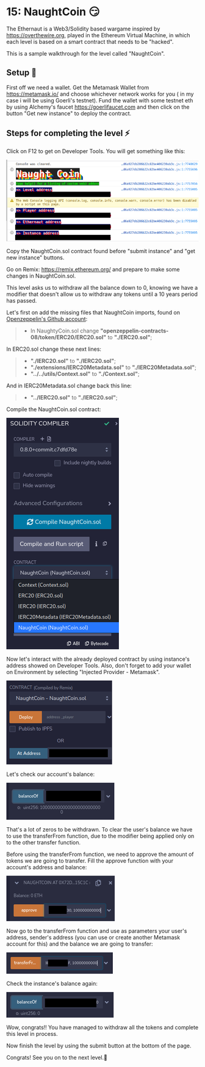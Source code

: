 # 15: NaughtCoin :smirk:
The Ethernaut is a Web3/Solidity based wargame inspired by https://overthewire.org, played in the Ethereum Virtual Machine, in which each level is based on a smart contract that needs to be "hacked".

This is a sample walkthrough for the level called "NaughtCoin".

## Setup :beginner:
First off we need a wallet. Get the Metamask Wallet from https://metamask.io/ and choose whichever network works for you ( in my case i will be using Goerli's testnet).
Fund the wallet with some testnet eth by using Alchemy's faucet https://goerlifaucet.com and then click on the button "Get new instance" to deploy the contract.

## Steps for completing the level :zap:
Click on F12 to get on Developer Tools. You will get something like this:

<img src="./images/image1.png">

Copy the NaughtCoin.sol contract found before "submit instance" and "get new instance" buttons.

Go on Remix: https://remix.ethereum.org/ and prepare to make some changes in NaughtCoin.sol.

This level asks us to withdraw all the balance down to 0, knowing we have a modifier that doesn't allow us to withdraw any tokens until a 10 years period has passed. 

Let's first on add the missing files that NaughtCoin imports, found on [Openzeppelin's Github account](https://github.com/OpenZeppelin/openzeppelin-contracts/tree/master/contracts):
>- <value> In NaughtyCoin.sol change **"openzeppelin-contracts-08/token/ERC20/ERC20.sol"** to **"./ERC20.sol"**;

In ERC20.sol change these next lines:
>- <value> **"./IERC20.sol"** to **"./IERC20.sol"**;
>- <value> **"./extensions/IERC20Metadata.sol"** to **"./IERC20Metadata.sol"**;
>- <value> **"../../utils/Context.sol"** to **"./Context.sol"**;

And in IERC20Metadata.sol change back this line:
>- <value> **"../IERC20.sol"** to **"./IERC20.sol"**;

Compile the NaughtCoin.sol contract:

<img src="./images/image2.png">

Now let's interact with the already deployed contract by using instance's address showed on Developer Tools. Also, don't forget to add your wallet on Environment by selecting "Injected Provider - Metamask".

<img src="./images/image3.png">

Let's check our account's balance:

<img src="./images/image4.png">

That's a lot of zeros to be withdrawn. To clear the user's balance we have to use the transferFrom function, due to the modifier being applied only on to the other transfer function. 

Before using the transferFrom function, we need to approve the amount of tokens we are going to transfer. Fill the approve function with your account's address and balance:

<img src="./images/image5.png">

Now go to the transferFrom function and use as parameters your user's address, sender's address (you can use or create another Metamask account for this) and the balance we are going to transfer:

<img src="./images/image6.png">

Check the instance's balance again:

<img src="./images/image7.png">

Wow, congrats!! You have managed to withdraw all the tokens and complete this level in process.

Now finish the level by using the submit button at the bottom of the page.

Congrats! See you on to the next level.:wave: